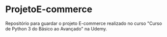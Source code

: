 # ProjetoE-commerce
Repositório para guardar o projeto E-commerce realizado no curso "Curso de Python 3 do Básico ao Avançado" na Udemy.
